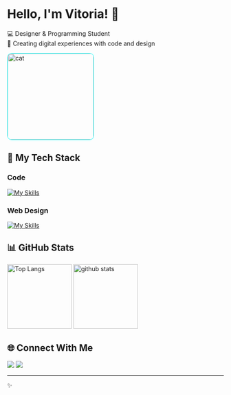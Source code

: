 # Hello, I'm Vitoria! 👋

💻 Designer & Programming Student  
🎨 Creating digital experiences with code and design  

<p align="left">
  <img alt="cat" height="200px" style="border-radius:5%;border:1px solid cyan" src="https://media3.giphy.com/media/F73KLZL9eAfDcDQFAt/giphy.gif?cid=ecf05e47jxkqz3hwz3i6zcexm8rfn51uol5eiepr3se43rgp&ep=v1_gifs_related&rid=giphy.gif&ct=s" />
</p>

## 🔧 My Tech Stack

### Code
[![My Skills](https://skillicons.dev/icons?i=js,python,vue,html,css,vscode)](https://skillicons.dev)

### Web Design
[![My Skills](https://skillicons.dev/icons?i=figma,wordpress,ps,ai)](https://skillicons.dev)

## 📊 GitHub Stats

<p align="left">
  <img alt="Top Langs" height="150px" src="https://github-readme-stats.vercel.app/api/top-langs/?username=vihari2&layout=compact&show_icons=true&theme=tokyonight" />
  <img alt="github stats" height="150px" src="https://github-readme-stats.vercel.app/api?username=vihari2&theme=tokyonight&show_icons=true" />
</p>

## 🌐 Connect With Me

<div align="left">
  <a href="https://www.linkedin.com/in/vih-freitasm/" target="_blank"><img src="https://img.shields.io/badge/-LinkedIn-%230077B5?style=for-the-badge&logo=linkedin&logoColor=white" target="_blank"></a> 
  <a href="https://gitlab.com/freitasvitoria712" target="_blank"><img src="https://img.shields.io/badge/GitLab-330F63?style=for-the-badge&logo=gitlab&logoColor=white" target="_blank"></a>
</div>

---

✨
